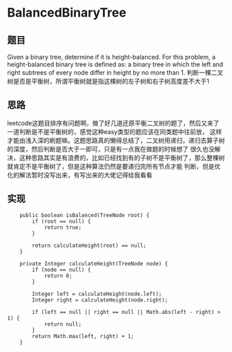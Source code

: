# BalancedBinaryTree

## 题目
Given a binary tree, determine if it is height-balanced.
For this problem, a height-balanced binary tree is defined as:
a binary tree in which the left and right subtrees of every node differ in height by no more than 1.
判断一棵二叉树是否是平衡树，所谓平衡树就是指这棵树的左子树和右子树高度差不大于1
 
## 思路 
leetcode这题目排序有问题啊，做了好几道还原平衡二叉树的题了，然后又来了一道判断是不是平衡树的，感觉这种easy类型的题应该在同类题中往前放，
这样才能由浅入深的刷题嘛。这题思路真的懒得总结了，二叉树用递归，递归去算子树的深度，然后判断是否大于一即可，只是有一点我在做题的时候想了
很久也没解决，这种思路其实是有浪费的，比如已经找到有的子树不是平衡树了，那么整棵树就肯定不是平衡树了，但是这种算法仍然是要递归完所有节点才能
判断，但是优化的解法暂时没写出来，有写出来的大佬记得给我看看

## 实现 
```
    public boolean isBalanced(TreeNode root) {
        if (root == null) {
            return true;
        }

        return calculateHeight(root) == null;
    }

    private Integer calculateHeight(TreeNode node) {
        if (node == null) {
            return 0;
        }

        Integer left = calculateHeight(node.left);
        Integer right = calculateHeight(node.right);

        if (left == null || right == null || Math.abs(left - right) > 1) {
            return null;
        }
        return Math.max(left, right) + 1;
    }
```